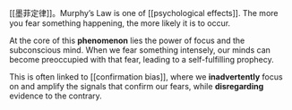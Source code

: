 [[墨菲定律]]。Murphy’s Law is one of [[psychological effects]]. The more you fear something happening, the more likely it is to occur. 

At the core of this **phenomenon** lies the power of focus and the subconscious mind. When we fear something intensely, our minds can become preoccupied with that fear, leading to a self-fulfilling prophecy. 

This is often linked to [[confirmation bias]], where we **inadvertently** focus on and amplify the signals that confirm our fears, while **disregarding** evidence to the contrary.